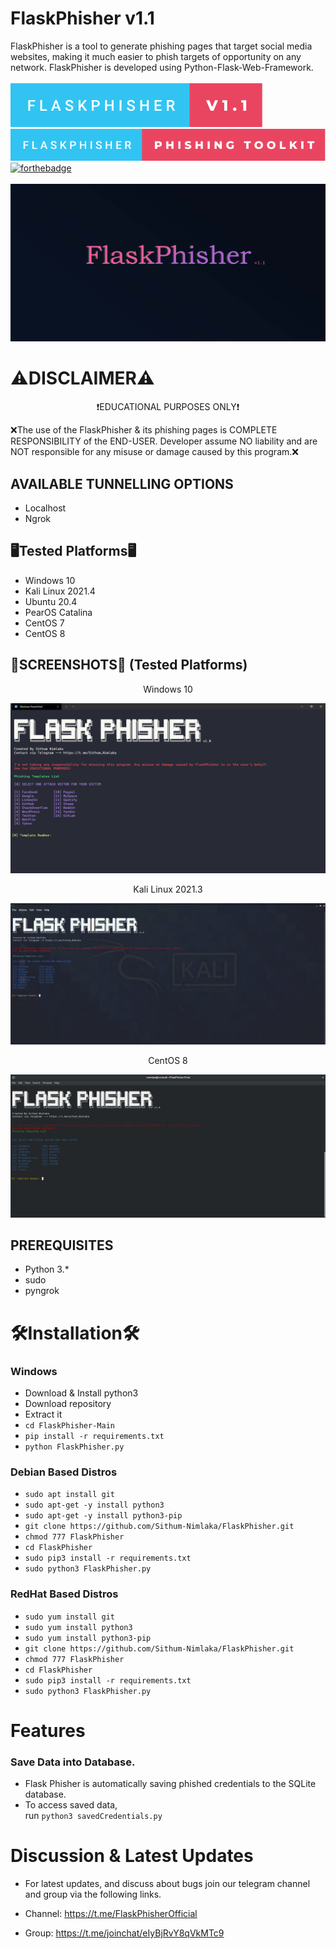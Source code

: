 # FlaskPhisher  v1.1
FlaskPhisher is a tool to generate phishing pages that target social media websites, making it much easier to phish targets of opportunity on any network. FlaskPhisher is developed using Python-Flask-Web-Framework.
<br><br><img src="https://github.com/Sithum-Nimlaka/FlaskPhisher/blob/Main/img/flaskphisher-v1.1.svg" alt="FlaskPhisher v1.1">
<img src="https://github.com/Sithum-Nimlaka/FlaskPhisher/blob/Main/img/flaskphisher-phishing-toolkit.svg" alt="FlaskPhisher Phishing Toolkit">
[![forthebadge](https://forthebadge.com/images/badges/made-with-python.svg)](https://forthebadge.com)<br><br>
![Main Image](https://github.com/Sithum-Nimlaka/FlaskPhisher/blob/Main/img/FlaskPhisher-Base-v1.1.jpg)

# ⚠️DISCLAIMER⚠️
<p align="center">❗️EDUCATIONAL PURPOSES ONLY❗️<p>
❌The use of the FlaskPhisher & its phishing pages is COMPLETE RESPONSIBILITY of the END-USER. Developer assume NO liability and are NOT responsible for any misuse or damage caused by this program.❌
  
## AVAILABLE TUNNELLING OPTIONS
- Localhost
- Ngrok

## 🖥Tested Platforms🖥
- Windows 10
- Kali Linux 2021.4
- Ubuntu 20.4
- PearOS Catalina
- CentOS 7
- CentOS 8

## 📸SCREENSHOTS📸 (Tested Platforms)
<p align="center">Windows 10<p>
<img src="https://github.com/Sithum-Nimlaka/FlaskPhisher/blob/Main/img/flaskPhisher-windows.jpg"/>
<p align="center">Kali Linux 2021.3<p>
<img src="https://github.com/Sithum-Nimlaka/FlaskPhisher/blob/Main/img/flaskPhisher-kali-linux.jpg"/>
<p align="center">CentOS 8<p>
<img src="https://github.com/Sithum-Nimlaka/FlaskPhisher/blob/Main/img/flaskPhisher-centos8.jpg"/>
  
## PREREQUISITES

- Python 3.\*
- sudo
- pyngrok
  
# 🛠Installation🛠

### Windows
  - Download & Install python3
  - Download repository
  - Extract it<br>
  - `cd FlaskPhisher-Main`<br>
  - `pip install -r requirements.txt`<br>
  - `python FlaskPhisher.py`<br>
 
### Debian Based Distros
  - `sudo apt install git`<br>
  - `sudo apt-get -y install python3`<br>
  - `sudo apt-get -y install python3-pip`<br>
  - `git clone https://github.com/Sithum-Nimlaka/FlaskPhisher.git`<br>
  - `chmod 777 FlaskPhisher`<br>
  - `cd FlaskPhisher`<br>
  - `sudo pip3 install -r requirements.txt`<br>
  - `sudo python3 FlaskPhisher.py`<br>

### RedHat Based Distros
  - `sudo yum install git`<br>
  - `sudo yum install python3`<br>
  - `sudo yum install python3-pip`<br>
  - `git clone https://github.com/Sithum-Nimlaka/FlaskPhisher.git`<br>
  - `chmod 777 FlaskPhisher`<br>
  - `cd FlaskPhisher`<br>
  - `sudo pip3 install -r requirements.txt`<br>
  - `sudo python3 FlaskPhisher.py`<br>

# Features
### Save Data into Database.
- Flask Phisher is automatically saving phished credentials to the SQLite database.
- To access saved data,<br>
run `python3 savedCredentials.py`
  
# Discussion & Latest Updates
- For latest updates, and discuss about bugs join our telegram channel and group via the following links.
- <p>Channel: <a href="https://t.me/FlaskPhisherOfficial">https://t.me/FlaskPhisherOfficial</a></p>
- <p>Group: <a href="https://t.me/joinchat/eIyBjRvY8qVkMTc9">https://t.me/joinchat/eIyBjRvY8qVkMTc9</a></p>
